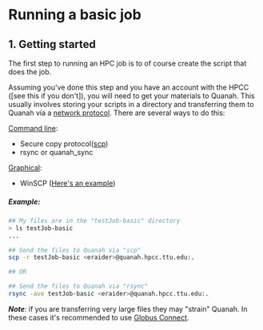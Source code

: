 # Running a basic job 

## 1. Getting started

The first step to running an HPC job is to of course create the script that does the job. 

Assuming you've done this step and you have an account with the HPCC ([see this if you don't]), you will need to get your materials to Quanah. This usually involves storing your scripts in a directory and transferring them to Quanah via a [network protocol](). There are several ways to do this:

[Command line]():
   * Secure copy protocol([scp]()) 
   * rsync or quanah_sync 
   
[Graphical](): 
   * WinSCP ([Here's an example](https://research.computing.yale.edu/support/hpc/user-manual/transfer-files-or-cluster))
   
##### Example: 
```bash
## My files are in the "testJob-basic" directory 
> ls testJob-basic
...

## Send the files to Quanah via "scp" 
scp -r testJob-basic <eraider>@quanah.hpcc.ttu.edu:.

## OR

## Send the files to Quanah via "rsync"
rsync -ave testJob-basic <eraider>@quanah.hpcc.ttu.edu:.
```

***Note***: if you are transferring very large files they may "strain" Quanah. In these cases it's recommended to use [Globus Connect](https://www.depts.ttu.edu/hpcc/userguides/general_guides/file_transfer.php).
   
